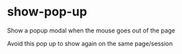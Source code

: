 # show-pop-up

Show a popup modal when the mouse goes out of the page

Avoid this pop up to show again on the same page/session
